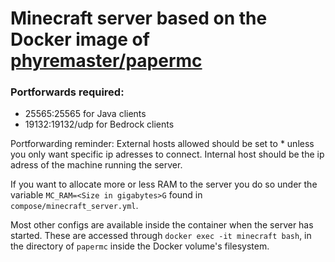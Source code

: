# Minecraft server based on the Docker image of [phyremaster/papermc](https://hub.docker.com/r/phyremaster/papermc)

### Portforwards required:

* 25565:25565 for Java clients
* 19132:19132/udp for Bedrock clients 

Portforwarding reminder: External hosts allowed should be set to * unless you only want specific ip adresses to connect. Internal host should be the ip adress of the machine running the server. 

If you want to allocate more or less RAM to the server you do so under the variable `MC_RAM=<Size in gigabytes>G` found in `compose/minecraft_server.yml`.

Most other configs are available inside the container when the server has started. These are accessed through `docker exec -it minecraft bash`, in the directory of `papermc` inside the Docker volume's filesystem.

